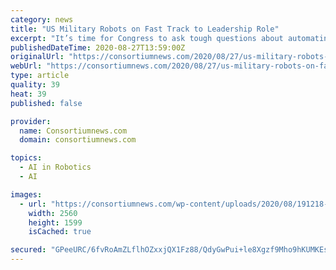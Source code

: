 ```yaml
---
category: news
title: "US Military Robots on Fast Track to Leadership Role"
excerpt: "It’s time for Congress to ask tough questions about automating combat decision-making before pouring billions of taxpayer dollars into the enterprise, writes Michael T. Klare.   By Michael T. Klare  TomDispatch."
publishedDateTime: 2020-08-27T13:59:00Z
originalUrl: "https://consortiumnews.com/2020/08/27/us-military-robots-on-fast-track-to-leadership-role/"
webUrl: "https://consortiumnews.com/2020/08/27/us-military-robots-on-fast-track-to-leadership-role/"
type: article
quality: 39
heat: 39
published: false

provider:
  name: Consortiumnews.com
  domain: consortiumnews.com

topics:
  - AI in Robotics
  - AI

images:
  - url: "https://consortiumnews.com/wp-content/uploads/2020/08/191218-F-QF982-0076-scaled.jpg"
    width: 2560
    height: 1599
    isCached: true

secured: "GPeeURC/6fvRoAmZLflhOZxxjQX1Fz88/QdyGwPui+le8Xgzf9Mho9hKUMKEsp1cuBSpMxnD5H/gxcL1I3y5CH6wR1zFdH3XKoFBz0hxlgXSLlQ73lIJwxYb7ryedso0KFX3iuOMF6bI+jfFv2I8ciNKQvKs6JqdBdbBSJ+TfkGfk5wy6YYXFwEItO8BZmX35I21OtYe5ccYZXfqTZp8ydiTO8QfHBhpwHEYkJqnmHt67GR1tphdkOfabHEVms6v0JLk+J/Zx2mYD0eWFrq4A0moZsAD5VFgChdiJVV6ggvqLzBJBTThOVjzz8bQO7G7VhZLbRk4PVwZPgchKT5pTFwli9ujYTg2x4PGgSQXR6I=;+y9usewy6KURvkBih/DBOw=="
---
```


